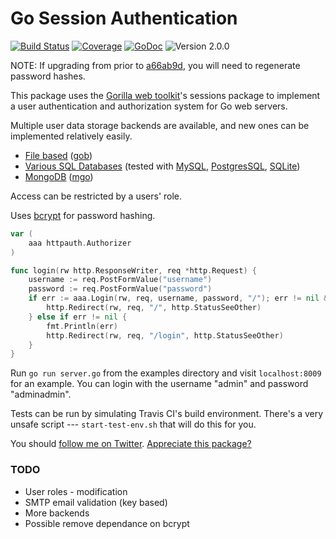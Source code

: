 # Go Session Authentication
[![Build Status](http://img.shields.io/travis/apexskier/httpauth.svg)](https://travis-ci.org/apexskier/httpauth)
[![Coverage](https://img.shields.io/coveralls/apexskier/httpauth.svg)](https://coveralls.io/r/apexskier/httpauth)
[![GoDoc](http://img.shields.io/badge/godoc-reference-blue.svg)](https://godoc.org/github.com/apexskier/httpauth)
![Version 2.0.0](https://img.shields.io/badge/version-2.0.0-lightgrey.svg)

NOTE: If upgrading from prior to
[a66ab9d](https://github.com/apexskier/httpauth/commit/a66ab9d137543fc0c3e56c6fe5d7d377c93087f6),
you will need to regenerate password hashes.

This package uses the [Gorilla web toolkit](http://www.gorillatoolkit.org/)'s
sessions package to implement a user authentication and authorization system
for Go web servers.

Multiple user data storage backends are available, and new ones can be
implemented relatively easily.

- [File based](https://godoc.org/github.com/apexskier/goauth#NewGobFileAuthBackend) ([gob](http://golang.org/pkg/encoding/gob/))
- [Various SQL Databases](https://godoc.org/github.com/apexskier/httpauth#NewSqlAuthBackend)
  (tested with [MySQL](https://github.com/go-sql-driver/mysql),
  [PostgresSQL](https://github.com/lib/pq),
  [SQLite](https://github.com/mattn/go-sqlite3))
- [MongoDB](https://godoc.org/github.com/apexskier/httpauth#NewMongodbBackend) ([mgo](http://gopkg.in/mgo.v2))

Access can be restricted by a users' role.

Uses [bcrypt](http://codahale.com/how-to-safely-store-a-password/) for password
hashing.

```go
var (
    aaa httpauth.Authorizer
)

func login(rw http.ResponseWriter, req *http.Request) {
    username := req.PostFormValue("username")
    password := req.PostFormValue("password")
    if err := aaa.Login(rw, req, username, password, "/"); err != nil && err.Error() == "already authenticated" {
        http.Redirect(rw, req, "/", http.StatusSeeOther)
    } else if err != nil {
        fmt.Println(err)
        http.Redirect(rw, req, "/login", http.StatusSeeOther)
    }
}
```

Run `go run server.go` from the examples directory and visit `localhost:8009`
for an example. You can login with the username "admin" and password "adminadmin".

Tests can be run by simulating Travis CI's build environment. There's a very
unsafe script --- `start-test-env.sh` that will do this for you.

You should [follow me on Twitter](https://twitter.com/apexskier). [Appreciate this package?](https://cash.me/$apexskier)

### TODO

- User roles - modification
- SMTP email validation (key based)
- More backends
- Possible remove dependance on bcrypt
